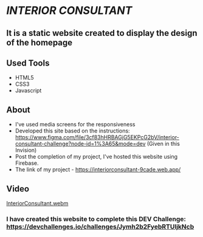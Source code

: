 # ***INTERIOR CONSULTANT***

## It is a static website created to display the design of the homepage

## Used Tools 
* HTML5
* CSS3
* Javascript

## About
* I've used media screens for the responsiveness
* Developed this site based on the instructions:
 https://www.figma.com/file/3cf83hHRBAGjG5EKPcG2bV/interior-consultant-challenge?node-id=1%3A65&mode=dev (Given in this Invision)
* Post the completion of my project, I've hosted this website using Firebase.
* The link of my project - https://interiorconsultant-9cade.web.app/


## Video
[InteriorConsultant.webm](https://github.com/rupika71199/HTML5_CSS3_Programs/assets/54763077/4a770dd0-f82b-4ae0-8d8b-b4742e419bb5)


### I have created this website to complete this DEV Challenge: https://devchallenges.io/challenges/Jymh2b2FyebRTUljkNcb 
